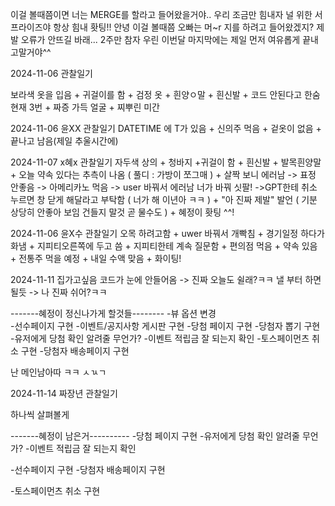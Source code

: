 이걸 볼때쯤이면 너는 MERGE를 할라고 들어왔을거야.. 우리 조금만 힘내자 널 위한 서프라이즈야 항상 힘내 홧팅!!
안녕 이걸 볼때쯤 오빠는 머~r 지를 하려고 들어왔겠지? 제발 오류가 안뜨길 바래... 2주만 참자 우린 이번달 마지막에는 제일 먼저 여유롭게 끝내고말거야^^


2024-11-06 관찰일기 

보라색 옷을 입음 + 귀걸이를 함 + 검정 옷 + 흰양ㅇ말 + 흰신발 + 코드 안된다고 한숨 현재 3번 + 짜증 가득 얼굴 + 찌뿌린 미간


2024-11-06 윤XX 관찰일기
DATETIME 에 T가 있음 + 신의주 먹음 + 겉옷이 없음 + 끝나고 남음(제일 추울시간에)


2024-11-07 x혜x 관찰일기 
자두색 상의 + 청바지 +귀걸이 함 + 흰신발 + 발목흰양말 + 오늘 약속 있다는 추측이 나옴 ( 풀디 : 가방이 쪼그매 ) + 살짝 보니 에러남 -> 표정 안좋음 -> 아메리카노 먹음 -> user 바꿔서 에러남 너가 바꿔 싯팔! ->GPT한테 취소 누르면 창 닫게 해달라고 부탁함  (  너가 해 이년아 ㅋㅋ ) + "아 진짜 제발" 발언 ( 기분 상당히 안좋아 보임 건들지 말것 곧 물수도 ) +  혜정이 홧팅 ^^!

2024-11-06 윤X수 관찰일기
오목 하려고함 + uwer 바꿔서 개빡침 + 경기일정 하다가 화냄 + 지피티오른쪽에 두고 씀 + 지피티한테 계속 질문함 + 편의점 먹음 + 약속 있음 + 전통주 먹을 예정 + 내일 수액 맞음 + 화이팅!

2024-11-11
집가고싶음 코드가 눈에 안들어옴 -> 진짜 오늘도 쉴래?ㅋㅋ 낼 부터 하면 될듯 -> 나 진짜 쉬어?ㅋㅋ

-------혜정이 정신나가게 할것들--------
-뷰 옵션 변경                                   
-선수페이지 구현
-이벤트/공지사항 게시판 구현
-당첨 페이지 구현
-당첨자 뽑기 구현
-유저에게 당첨 확인 알려줄 무언가?
-이벤트 적립금 잘 되는지 확인
-토스페이먼츠 취소 구현
-당첨자 배송페이지 구현


난 메인남아따 ㅋㅋ ㅅㄳㄱ


2024-11-14 짜장년 관찰일기 

하나씩 살펴볼게

-------혜정이 남은거----------
-당첨 페이지 구현
-유저에게 당첨 확인 알려줄 무언가?
-이벤트 적립금 잘 되는지 확인

-선수페이지 구현
-당첨자 배송페이지 구현

-토스페이먼츠 취소 구현
